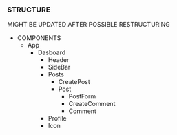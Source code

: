 ### STRUCTURE

MIGHT BE UPDATED AFTER POSSIBLE RESTRUCTURING

- COMPONENTS
  - App
    - Dasboard
      - Header
      - SideBar
      - Posts
        - CreatePost
        - Post
          - PostForm
          - CreateComment
          - Comment
      - Profile
      - Icon
